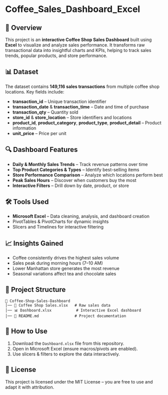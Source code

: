 # Coffee_Sales_Dashboard_Excel
## 📌 Overview

This project is an **interactive Coffee Shop Sales Dashboard** built using **Excel** to visualize and analyze sales performance.
It transforms raw transactional data into insightful charts and KPIs, helping to track sales trends, popular products, and store performance.

## 📊 Dataset

The dataset contains **149,116 sales transactions** from multiple coffee shop locations.
Key fields include:

* **transaction\_id** – Unique transaction identifier
* **transaction\_date** & **transaction\_time** – Date and time of purchase
* **transaction\_qty** – Quantity sold
* **store\_id** & **store\_location** – Store identifiers and locations
* **product\_id**, **product\_category**, **product\_type**, **product\_detail** – Product information
* **unit\_price** – Price per unit

## 🔍 Dashboard Features

* **Daily & Monthly Sales Trends** – Track revenue patterns over time
* **Top Product Categories & Types** – Identify best-selling items
* **Store Performance Comparison** – Analyze which locations perform best
* **Peak Sales Hours** – Discover when customers buy the most
* **Interactive Filters** – Drill down by date, product, or store

## 🛠 Tools Used

* **Microsoft Excel** – Data cleaning, analysis, and dashboard creation
* PivotTables & PivotCharts for dynamic insights
* Slicers and Timelines for interactive filtering

## 📈 Insights Gained

* Coffee consistently drives the highest sales volume
* Sales peak during morning hours (7–10 AM)
* Lower Manhattan store generates the most revenue
* Seasonal variations affect tea and chocolate sales

## 📂 Project Structure

```
📁 Coffee-Shop-Sales-Dashboard
│── 📄 Coffee Shop Sales.xlsx   # Raw sales data
│── 📊 Dashboard.xlsx           # Interactive Excel dashboard
│── 📄 README.md                # Project documentation
```

## 🚀 How to Use

1. Download the `Dashboard.xlsx` file from this repository.
2. Open in Microsoft Excel (ensure macros/pivots are enabled).
3. Use slicers & filters to explore the data interactively.

## 📜 License

This project is licensed under the MIT License – you are free to use and adapt it with attribution.
